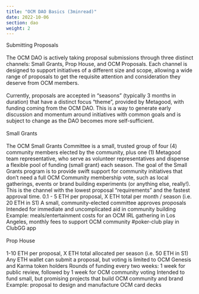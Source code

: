 ```yaml
---
title: "OCM DAO Basics (3minread)"
date: 2022-10-06
section: dao
weight: 2
---
```


Submitting Proposals
\
\
The OCM DAO is actively taking proposal submissions through three distinct channels: Small Grants, Prop House, and OCM Proposals. Each channel is designed to support initiatives of a different size and scope, allowing a wide range of proposals to get the requisite attention and consideration they deserve from OCM members.
\
\
Currently, proposals are accepted in “seasons” (typically 3 months in duration) that have a distinct focus “theme”, provided by Metagood, with funding coming from the OCM DAO. This is a way to generate early discussion and momentum around initiatives with common goals and is subject to change as the DAO becomes more self-sufficient.
\
\
Small Grants 
\
\
The OCM Small Grants Committee is a small, trusted group of four (4) community members elected by the community, plus one (1) Metagood team representative, who serve as volunteer representatives and dispense a flexible pool of funding (small grant) each season. The goal of the Small Grants program is to provide swift support for community initiatives that don’t need a full OCM Community membership vote, such as local gatherings, events or brand building experiments (or anything else, really!). This is the channel with the lowest proposal “requirements” and the fastest approval time.
0.1 - 5 ETH per proposal, X ETH total per month / season (i.e. 20 ETH in S1) 
A small, community-elected committee approves proposals 
Intended for immediate and uncomplicated aid in community building 
Example: meals/entertainment costs for an OCM IRL gathering in Los Angeles, monthly fees to support OCM community #poker-club play in ClubGG app
\
\
Prop House
\
\
1-10 ETH per proposal, X ETH total allocated per season (i.e. 50 ETH in S1) 
Any ETH wallet can submit a proposal, but voting is limited to OCM Genesis and Karma token holders 
Rounds of funding every two weeks: 1 week for public review, followed by 1 week for OCM community voting 
Intended to fund small, but promising projects that build OCM community and brand 
Example: proposal to design and manufacture OCM card decks
